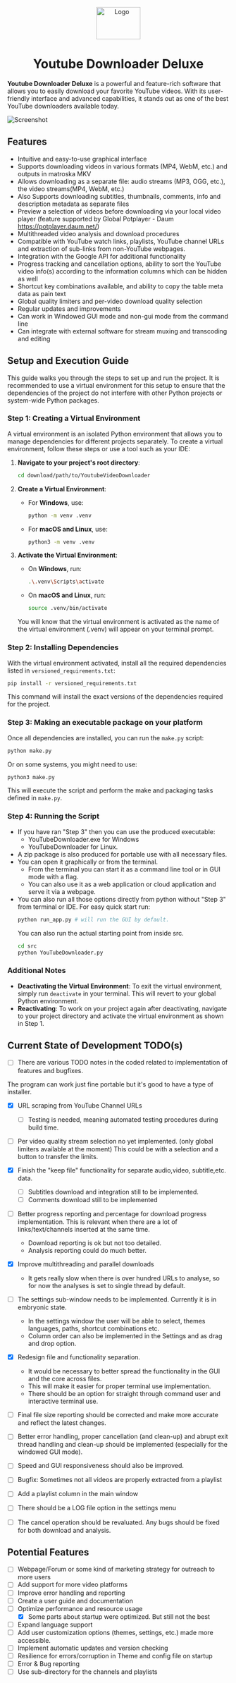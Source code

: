 <p align="center">
  <img src="images\IconProjects\pngaaa.com-4933843.png" alt="Logo" width="100" height="73">
  <h1 align="center">Youtube Downloader Deluxe</h1>
</p>

**Youtube Downloader Deluxe** is a powerful and feature-rich software that allows you to easily download your favorite YouTube videos. With its user-friendly interface and advanced capabilities, it stands out as one of the best YouTube downloaders available today.

![Screenshot](images/Preview.png)

## Features

- Intuitive and easy-to-use graphical interface
- Supports downloading videos in various formats (MP4, WebM, etc.) and outputs in matroska MKV
- Allows downloading as a separate file: audio streams (MP3, OGG, etc.), the video streams(MP4, WebM, etc.)
- Also Supports downloading  subtitles, thumbnails, comments, info and description metadata as separate files
- Preview a selection of videos before downloading via your local video player (feature supported by Global Potplayer - Daum  https://potplayer.daum.net/)
- Multithreaded video analysis and download procedures
- Compatible with YouTube watch links, playlists, YouTube channel URLs and extraction of sub-links from non-YouTube webpages.
- Integration with the Google API for additional functionality
- Progress tracking and cancellation options, ability to sort the YouTube video info(s) according to the information columns which can be hidden as well
- Shortcut key combinations available, and ability to copy the table meta data as pain text
- Global quality limiters and per-video download quality selection
- Regular updates and improvements
- Can work in Windowed GUI mode and non-gui mode from the command line
- Can integrate with external software for stream muxing and transcoding and editing

## Setup and Execution Guide

This guide walks you through the steps to set up and run the project. It is recommended to use a virtual environment for this setup to ensure that the dependencies of the project do not interfere with other Python projects or system-wide Python packages.

### Step 1: Creating a Virtual Environment

A virtual environment is an isolated Python environment that allows you to manage dependencies for different projects separately. To create a virtual environment, follow these steps or use a tool such as your IDE:

1. **Navigate to your project's root directory**:
   ```bash
   cd download/path/to/YoutubeVideoDownloader
   ```

2. **Create a Virtual Environment**:
   - For **Windows**, use:
     ```bash
     python -m venv .venv
     ```
   - For **macOS and Linux**, use:
     ```bash
     python3 -m venv .venv
     ```

3. **Activate the Virtual Environment**:
   - On **Windows**, run:
     ```bash
     .\.venv\Scripts\activate
     ```
   - On **macOS and Linux**, run:
     ```bash
     source .venv/bin/activate
     ```
   You will know that the virtual environment is activated as the name of the virtual environment (.venv) will appear on your terminal prompt.

### Step 2: Installing Dependencies
With the virtual environment activated, install all the required dependencies listed in `versioned_requirements.txt`:

```bash
pip install -r versioned_requirements.txt
```
This command will install the exact versions of the dependencies required for the project.

### Step 3: Making an executable package on your platform
Once all dependencies are installed, you can run the `make.py` script:

```bash
python make.py
```
Or on some systems, you might need to use:

```bash
python3 make.py
```
This will execute the script and perform the make and packaging tasks defined in `make.py`.

### Step 4: Running the Script
* If you have ran "Step 3" then you can use the produced executable:
  *  YouTubeDownloader.exe for Windows
  *  YouTubeDownloader for Linux.
* A zip package is also produced for portable use with all necessary files.
* You can open it graphically or from the terminal. 
  * From the terminal you can start it as a command line tool or in GUI mode with a flag. 
  * You can also use it as a web application or cloud application and serve it via a webpage.
* You can also run all those options directly from python without "Step 3" from terminal or IDE. For easy quick start run:
  ```bash
  python run_app.py # will run the GUI by default.
  ```
  You can also run the actual starting point from inside src.
  ```bash
  cd src
  python YouTubeDownloader.py
  ```
### Additional Notes

- **Deactivating the Virtual Environment**: To exit the virtual environment, simply run `deactivate` in your terminal. This will revert to your global Python environment.
- **Reactivating**: To work on your project again after deactivating, navigate to your project directory and activate the virtual environment as shown in Step 1.


## Current State of Development TODO(s)

[//]: # (Add the current state of things section here when content is provided)
- [ ] There are various TODO notes in the coded related to implementation of features and bugfixes.

The program can work just fine portable but it's good to have a type of installer.
- [x] URL scraping from YouTube Channel URLs
  - [ ] Testing is needed, meaning automated testing procedures during build time.
- [ ] Per video quality stream selection no yet implemented. (only global limiters available at the moment)
This could be with a selection and a button to transfer the limits.
- [x] Finish the "keep file" functionality for separate audio,video, subtitle,etc. data.
  - [ ] Subtitles download and integration still to be implemented.
  - [ ] Comments download still to be implemented 
- [ ] Better progress reporting and percentage for download progress implementation.
This is relevant when there are a lot of links/text/channels inserted at the same time.
	- Download reporting is ok but not too detailed.
	- Analysis reporting could do much better. 

- [x] Improve multithreading and parallel downloads
    - It gets really slow when there is over hundred URLs to analyse, so for now the analyses is set to single thread by default.
- [ ] The settings sub-window needs to be implemented. Currently it is in embryonic state. 
  - In the settings window the user will be able to select, themes languages, paths, shortcut combinations etc.
  - Column order can also be implemented in the Settings and as drag and drop option.
- [x] Redesign file and functionality separation.
  - It would be necessary to better spread the functionality in the GUI and the core across files. 
  - This will make it easier for proper terminal use implementation. 
  - There should be an option for straight through command user and interactive terminal use.
- [ ] Final file size reporting should be corrected and make more accurate and reflect the latest changes.
- [ ] Better error handling, proper cancellation (and clean-up) and abrupt exit thread handling and clean-up should be implemented (especially for the windowed GUI mode).
- [ ] Speed and GUI responsiveness should also be improved.
- [ ] Bugfix: Sometimes not all videos are properly extracted from a playlist
- [ ] Add a playlist column in the main window
- [ ] There should be a LOG file option in the settings menu
- [ ] The cancel operation should be revaluated. Any bugs should be fixed for both download and analysis.

## Potential Features
- [ ] Webpage/Forum or some kind of marketing strategy for outreach to more users
- [ ] Add support for more video platforms
- [ ] Improve error handling and reporting
- [ ] Create a user guide and documentation
- [ ] Optimize performance and resource usage
	- [x] Some parts about startup were optimized. But still not the best
- [ ] Expand language support
- [ ] Add user customization options (themes, settings, etc.) made more accessible.
- [ ] Implement automatic updates and version checking
- [ ] Resilience for errors/corruption in Theme and config file on startup
- [ ] Error & Bug reporting
- [ ] Use sub-directory for the channels and playlists